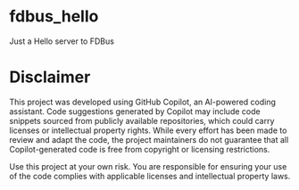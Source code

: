 # fdbus_hello
Just a Hello server to FDBus

# Disclaimer
This project was developed using GitHub Copilot, an AI-powered coding assistant. Code suggestions generated by Copilot may include code snippets sourced from publicly available repositories, which could carry licenses or intellectual property rights. While every effort has been made to review and adapt the code, the project maintainers do not guarantee that all Copilot-generated code is free from copyright or licensing restrictions.

Use this project at your own risk. You are responsible for ensuring your use of the code complies with applicable licenses and intellectual property laws.
